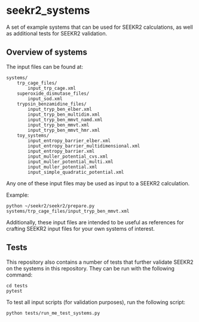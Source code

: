 # seekr2_systems

A set of example systems that can be used for SEEKR2 calculations, as well
as additional tests for SEEKR2 validation.

## Overview of systems

The input files can be found at:
```
systems/
    trp_cage_files/
        input_trp_cage.xml
    superoxide_dismutase_files/
        input_sod.xml
    trypsin_benzamidine_files/
        input_tryp_ben_elber.xml
        input_tryp_ben_multidim.xml
        input_tryp_ben_mmvt_namd.xml
        input_tryp_ben_mmvt.xml
        input_tryp_ben_mmvt_hmr.xml
    toy_systems/
        input_entropy_barrier_elber.xml
        input_entropy_barrier_multidimensional.xml
        input_entropy_barrier.xml
        input_muller_potential_cvs.xml
        input_muller_potential_multi.xml
        input_muller_potential.xml
        input_simple_quadratic_potential.xml
```

Any one of these input files may be used as input to a SEEKR2 calculation.

Example:
```
python ~/seekr2/seekr2/prepare.py systems/trp_cage_files/input_tryp_ben_mmvt.xml
```

Additionally, these input files are intended to be useful as references for
crafting SEEKR2 input files for your own systems of interest.

## Tests

This repository also contains a number of tests that further validate SEEKR2
on the systems in this repository. They can be run with the following 
command:

```
cd tests
pytest
```

To test all input scripts (for validation purposes), run the following script:
```
python tests/run_me_test_systems.py
```